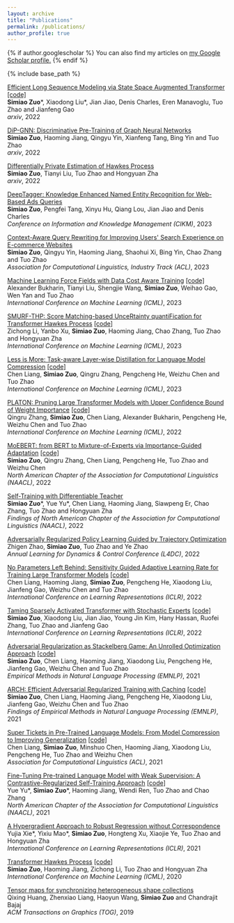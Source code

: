 ```yaml
---
layout: archive
title: "Publications"
permalink: /publications/
author_profile: true
---
```


{% if author.googlescholar %}
  You can also find my articles on <u><a href="{{author.googlescholar}}">my Google Scholar profile</a>.</u>
{% endif %}

{% include base_path %}

[Efficient Long Sequence Modeling via State Space Augmented Transformer](https://arxiv.org/abs/2212.08136) [[code]](https://github.com/microsoft/EfficientLongSequenceModeling) <br>
**Simiao Zuo**\*, Xiaodong Liu\*, Jian Jiao, Denis Charles, Eren Manavoglu, Tuo Zhao and Jianfeng Gao <br>
*arxiv*, 2022

[DiP-GNN: Discriminative Pre-Training of Graph Neural Networks](https://arxiv.org/abs/2209.07499) <br>
**Simiao Zuo**, Haoming Jiang, Qingyu Yin, Xianfeng Tang, Bing Yin and Tuo Zhao <br>
*arxiv*, 2022

[Differentially Private Estimation of Hawkes Process](https://arxiv.org/abs/2209.07303) <br>
**Simiao Zuo**, Tianyi Liu, Tuo Zhao and Hongyuan Zha <br>
*arxiv*, 2022

[DeepTagger: Knowledge Enhanced Named Entity Recognition for Web-Based Ads Queries](https://arxiv.org/abs/2306.17413) <br>
**Simiao Zuo**, Pengfei Tang, Xinyu Hu, Qiang Lou, Jian Jiao and Denis Charles <br>
*Conference on Information and Knowledge Management (CIKM)*, 2023

[Context-Aware Query Rewriting for Improving Users' Search Experience on E-commerce Websites](https://arxiv.org/abs/2209.07584) <br>
**Simiao Zuo**, Qingyu Yin, Haoming Jiang, Shaohui Xi, Bing Yin, Chao Zhang and Tuo Zhao <br>
*Association for Computational Linguistics, Industry Track (ACL)*, 2023

[Machine Learning Force Fields with Data Cost Aware Training](https://arxiv.org/abs/2306.03109) [[code]](https://github.com/abukharin3/asteroid) <br>
Alexander Bukharin, Tianyi Liu, Shengjie Wang, **Simiao Zuo**, Weihao Gao, Wen Yan and Tuo Zhao <br>
*International Conference on Machine Learning (ICML)*, 2023

[SMURF-THP: Score Matching-based UnceRtainty quantiFication for Transformer Hawkes Process](https://proceedings.mlr.press/v202/li23aj.html#:~:text=To%20address%20these%20issues%2C%20we,that%20avoids%20the%20intractable%20computation.) [[code]](https://github.com/zichongli5/SMURF-THP) <br>
Zichong Li, Yanbo Xu, **Simiao Zuo**, Haoming Jiang, Chao Zhang, Tuo Zhao and Hongyuan Zha <br>
*International Conference on Machine Learning (ICML)*, 2023

[Less is More: Task-aware Layer-wise Distillation for Language Model Compression](https://arxiv.org/abs/2210.01351) [[code]](https://github.com/cliang1453/task-aware-distillation) <br>
Chen Liang, **Simiao Zuo**, Qingru Zhang, Pengcheng He, Weizhu Chen and Tuo Zhao <br>
*International Conference on Machine Learning (ICML)*, 2023

[PLATON: Pruning Large Transformer Models with Upper Confidence Bound of Weight Importance](https://arxiv.org/abs/2206.12562) [[code]](https://github.com/QingruZhang/PLATON) <br>
Qingru Zhang, **Simiao Zuo**, Chen Liang, Alexander Bukharin, Pengcheng He, Weizhu Chen and Tuo Zhao <br>
*International Conference on Machine Learning (ICML)*, 2022

[MoEBERT: from BERT to Mixture-of-Experts via Importance-Guided Adaptation](https://arxiv.org/abs/2204.07675) [[code]](https://github.com/SimiaoZuo/MoEBERT) <br>
**Simiao Zuo**, Qingru Zhang, Chen Liang, Pengcheng He, Tuo Zhao and Weizhu Chen <br>
*North American Chapter of the Association for Computational Linguistics (NAACL)*, 2022

[Self-Training with Differentiable Teacher](https://arxiv.org/abs/2109.07049) <br>
**Simiao Zuo**\*, Yue Yu\*, Chen Liang, Haoming Jiang, Siawpeng Er, Chao Zhang, Tuo Zhao and Hongyuan Zha <br>
*Findings of North American Chapter of the Association for Computational Linguistics (NAACL)*, 2022

[Adversarially Regularized Policy Learning Guided by Trajectory Optimization](https://arxiv.org/abs/2109.07627) <br>
Zhigen Zhao, **Simiao Zuo**, Tuo Zhao and Ye Zhao <br>
*Annual Learning for Dynamics & Control Conference (L4DC)*, 2022

[No Parameters Left Behind: Sensitivity Guided Adaptive Learning Rate for Training Large Transformer Models](https://arxiv.org/abs/2202.02664) [[code]](https://github.com/cliang1453/SAGE) <br>
Chen Liang, Haoming Jiang, **Simiao Zuo**, Pengcheng He, Xiaodong Liu, Jianfeng Gao, Weizhu Chen and Tuo Zhao <br>
*International Conference on Learning Representations (ICLR)*, 2022

[Taming Sparsely Activated Transformer with Stochastic Experts](https://arxiv.org/abs/2110.04260) [[code]](https://github.com/microsoft/Stochastic-Mixture-of-Experts) <br>
**Simiao Zuo**, Xiaodong Liu, Jian Jiao, Young Jin Kim, Hany Hassan, Ruofei Zhang, Tuo Zhao and Jianfeng Gao <br>
*International Conference on Learning Representations (ICLR)*, 2022

[Adversarial Regularization as Stackelberg Game: An Unrolled Optimization Approach](http://arxiv.org/abs/2104.04886) [[code]](https://github.com/SimiaoZuo/Stackelberg-Adv) <br>
**Simiao Zuo**, Chen Liang, Haoming Jiang, Xiaodong Liu, Pengcheng He, Jianfeng Gao, Weizhu Chen and Tuo Zhao <br>
*Empirical Methods in Natural Language Processing (EMNLP)*, 2021

[ARCH: Efficient Adversarial Regularized Training with Caching](https://arxiv.org/abs/2109.07048) [[code]](https://github.com/SimiaoZuo/Caching-Adv) <br>
**Simiao Zuo**, Chen Liang, Haoming Jiang, Pengcheng He, Xiaodong Liu, Jianfeng Gao, Weizhu Chen and Tuo Zhao <br>
*Findings of Empirical Methods in Natural Language Processing (EMNLP)*, 2021

[Super Tickets in Pre-Trained Language Models: From Model Compression to Improving Generalization](https://arxiv.org/abs/2105.12002) [[code]](https://github.com/cliang1453/super-structured-lottery-tickets) <br>
Chen Liang, **Simiao Zuo**, Minshuo Chen, Haoming Jiang, Xiaodong Liu, Pengcheng He, Tuo Zhao and Weizhu Chen <br>
*Association for Computational Linguistics (ACL)*, 2021

[Fine-Tuning Pre-trained Language Model with Weak Supervision: A Contrastive-Regularized Self-Training Approach](https://arxiv.org/abs/2010.07835) [[code]](https://github.com/yueyu1030/COSINE) <br>
Yue Yu\*, **Simiao Zuo**\*, Haoming Jiang, Wendi Ren, Tuo Zhao and Chao Zhang <br>
*North American Chapter of the Association for Computational Linguistics (NAACL)*, 2021

[A Hypergradient Approach to Robust Regression without Correspondence](https://arxiv.org/abs/2012.00123) <br>
Yujia Xie\*, Yixiu Mao\*, **Simiao Zuo**, Hongteng Xu, Xiaojie Ye, Tuo Zhao and Hongyuan Zha <br>
*International Conference on Learning Representations (ICLR)*, 2021

[Transformer Hawkes Process](https://arxiv.org/abs/2002.09291) [[code]](https://github.com/SimiaoZuo/Transformer-Hawkes-Process) <br>
**Simiao Zuo**, Haoming Jiang, Zichong Li, Tuo Zhao and Hongyuan Zha <br>
*International Conference on Machine Learning (ICML)*, 2020

[Tensor maps for synchronizing heterogeneous shape collections](https://dl.acm.org/doi/abs/10.1145/3306346.3322944) <br>
Qixing Huang, Zhenxiao Liang, Haoyun Wang, **Simiao Zuo** and Chandrajit Bajaj <br>
*ACM Transactions on Graphics (TOG)*, 2019

